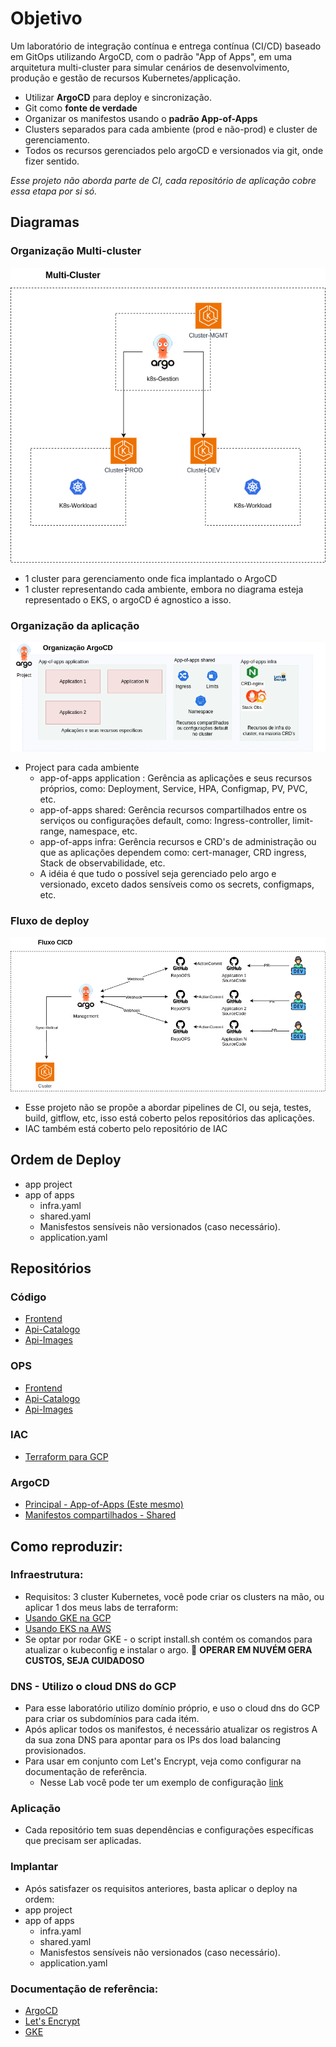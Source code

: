 # Objetivo 
 
 Um laboratório de integração contínua e entrega contínua (CI/CD) baseado em GitOps utilizando ArgoCD, com o padrão "App of Apps", em uma arquitetura multi-cluster para simular cenários de desenvolvimento, produção e gestão de recursos Kubernetes/applicação.

- Utilizar **ArgoCD** para deploy e sincronização.
- Git como **fonte de verdade**
- Organizar os manifestos usando o **padrão App-of-Apps**
- Clusters separados para cada ambiente (prod e não-prod) e cluster de gerenciamento.
- Todos os recursos gerenciados pelo argoCD e versionados via git, onde fizer sentido.

_Esse projeto não aborda parte de CI, cada repositório de aplicação cobre essa etapa por si só._

## Diagramas

### Organização Multi-cluster

![Organização MultiCluster](./assets/argocd-clusters.png)

- 1 cluster para gerenciamento onde fica implantado o ArgoCD
- 1 cluster representando cada ambiente, embora no diagrama esteja representado o EKS, o argoCD é agnostico a isso.

### Organização da aplicação

![Organização da aplicação no cluster](./assets/organizacao-project-argo.png)

- Project para cada ambiente
    - app-of-apps application : Gerência as aplicações e seus recursos próprios, como: Deployment, Service, HPA, Configmap, PV, PVC, etc.
    - app-of-apps shared: Gerência recursos compartilhados entre os serviços ou configurações default, como: Ingress-controller, limit-range, namespace, etc.
    - app-of-apps infra: Gerência recursos e CRD's de administração ou que as aplicações dependem como: cert-manager, CRD ingress, Stack de observabilidade, etc.
    - A idéia é que tudo o possível seja gerenciado pelo argo e versionado, exceto dados sensíveis como os secrets, configmaps, etc.

### Fluxo de deploy

![Fluxo de deploy](./assets/fluxo-deploy-argo.png)

- Esse projeto não se propõe a abordar pipelines de CI, ou seja, testes, build, gitflow, etc, isso está coberto pelos repositórios das aplicações.
- IAC também está coberto pelo repositório de IAC

## Ordem de Deploy
- app project
- app of apps
    - infra.yaml
    - shared.yaml
    - Manisfestos sensíveis não versionados (caso necessário).
    - application.yaml



## Repositórios
### Código
- [Frontend](https://github.com/Adenilson365/devopslabs01-frontend)
- [Api-Catalogo](https://github.com/Adenilson365/devopslabs01-catalogo)
- [Api-Images](https://github.com/Adenilson365/devopslabs01-api-images)
### OPS
- [Frontend](https://github.com/Adenilson365/devopslabas01-ops-frontend)
- [Api-Catalogo](https://github.com/Adenilson365/devopslabs01-ops-catalogo)
- [Api-Images](https://github.com/Adenilson365/devopslabs01-ops-api-images)
### IAC
- [Terraform para GCP](https://github.com/Adenilson365/devopslabs01-iac)

### ArgoCD
- [Principal - App-of-Apps (Este mesmo)](https://github.com/Adenilson365/argocd-lab)
- [Manifestos compartilhados - Shared](https://github.com/Adenilson365/devops-labs01-config)




## Como reproduzir:

### Infraestrutura:
- Requisitos: 3 cluster Kubernetes, você pode criar os clusters na mão, ou aplicar 1 dos meus labs de terraform:
- [Usando GKE na GCP](https://github.com/Adenilson365/devopslabs01-iac)
- [Usando EKS na AWS](https://github.com/Adenilson365/tf-labs01-aws-k8s)
- Se optar por rodar GKE - o script install.sh contém os comandos para atualizar o kubeconfig e instalar o argo.
🚨 **OPERAR EM NUVÉM GERA CUSTOS, SEJA CUIDADOSO**

### DNS - Utilizo o cloud DNS do GCP
- Para esse laboratório utilizo domínio próprio, e uso o cloud dns do GCP para criar os subdomínios para cada itém.
- Após aplicar todos os manifestos, é necessário atualizar os registros A da sua zona DNS para apontar para os IPs dos
load balancing provisionados.
- Para usar em conjunto com Let's Encrypt, veja como configurar na documentação de referência.
    - Nesse Lab você pode ter um exemplo de configuração [link](https://github.com/Adenilson365/devopslabs01-catalogo/blob/main/README.md)

### Aplicação
- Cada repositório tem suas dependências e configurações específicas que precisam ser aplicadas.

### Implantar
- Após satisfazer os requisitos anteriores, basta aplicar o deploy na ordem:
- app project
- app of apps
    - infra.yaml
    - shared.yaml
    - Manisfestos sensíveis não versionados (caso necessário).
    - application.yaml

### Documentação de referência:

- [ArgoCD](https://argo-cd.readthedocs.io/en/stable/getting_started/)
- [Let's Encrypt](https://letsencrypt.org/pt-br/docs/)
- [GKE](https://cloud.google.com/kubernetes-engine/docs?hl=pt-br)